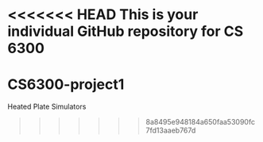 <<<<<<< HEAD
This is your individual GitHub repository for CS 6300
=======
CS6300-project1
===============

Heated Plate Simulators
>>>>>>> 8a8495e948184a650faa53090fc7fd13aaeb767d
